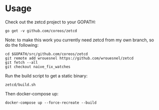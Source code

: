 # Usage

Check out the zetcd project to your GOPATH:

```
go get -v github.com/coreos/zetcd
```

Note: to make this work you currently need zetcd from my own branch, so do the
following:
```
cd $GOPATH/src/github.com/coreos/zetcd
git remote add wrouesnel https://github.com/wrouesnel/zetcd
git fetch --all
git checkout naive_fix_watches
```

Run the build script to get a static binary:
```
zetcd/build.sh
```

Then docker-compose up:
```
docker-compose up --force-recreate --build
```
